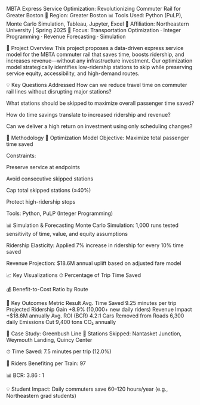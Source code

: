 MBTA Express Service Optimization: Revolutionizing Commuter Rail for Greater Boston
📍 Region: Greater Boston
📊 Tools Used: Python (PuLP), Monte Carlo Simulation, Tableau, Jupyter, Excel
🏫 Affiliation: Northeastern University | Spring 2025
🧠 Focus: Transportation Optimization · Integer Programming · Revenue Forecasting · Simulation

🧠 Project Overview
This project proposes a data-driven express service model for the MBTA commuter rail that saves time, boosts ridership, and increases revenue—without any infrastructure investment. Our optimization model strategically identifies low-ridership stations to skip while preserving service equity, accessibility, and high-demand routes.

💡 Key Questions Addressed
How can we reduce travel time on commuter rail lines without disrupting major stations?

What stations should be skipped to maximize overall passenger time saved?

How do time savings translate to increased ridership and revenue?

Can we deliver a high return on investment using only scheduling changes?

🧮 Methodology
📐 Optimization Model
Objective: Maximize total passenger time saved

Constraints:

Preserve service at endpoints

Avoid consecutive skipped stations

Cap total skipped stations (≤40%)

Protect high-ridership stops

Tools: Python, PuLP (Integer Programming)

📊 Simulation & Forecasting
Monte Carlo Simulation: 1,000 runs tested sensitivity of time, value, and equity assumptions

Ridership Elasticity: Applied 7% increase in ridership for every 10% time saved

Revenue Projection: $18.6M annual uplift based on adjusted fare model

📈 Key Visualizations
⏱ Percentage of Trip Time Saved

💰 Benefit-to-Cost Ratio by Route

🔑 Key Outcomes
Metric	Result
Avg. Time Saved	9.25 minutes per trip
Projected Ridership Gain	+8.9% (10,000+ new daily riders)
Revenue Impact	+$18.6M annually
Avg. ROI (BCR)	4.2:1
Cars Removed from Roads	6,300 daily
Emissions Cut	9,400 tons CO₂ annually

📍 Case Study: Greenbush Line
🚉 Stations Skipped: Nantasket Junction, Weymouth Landing, Quincy Center

⏱ Time Saved: 7.5 minutes per trip (12.0%)

👥 Riders Benefiting per Train: 97

📊 BCR: 3.86 : 1

💡 Student Impact: Daily commuters save 60–120 hours/year (e.g., Northeastern grad students)

